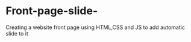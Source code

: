 # Front-page-slide-
Creating a website front page using HTML,CSS and JS to add automatic slide to it
